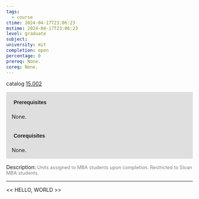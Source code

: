 ```yaml
---
tags:
  - course
ctime: 2024-04-17T23:06:23
mstime: 2024-04-17T23:06:23
level: graduate
subject: 
university: mit
completion: open
percentage: 0
prereq: None.
coreq: None.
---
```


catalog [15.002](http://student.mit.edu/catalog/m15a.html#15.002)

<span style="display: block; padding: 15px; background-color: rgb(100, 100, 100, 0.2);"><font id="m_prereq992_0" style="display: block; font-family: Arial, sans-serif; font-weight: bold; padding: 5px">Prerequisites</font><br><span id="prereq992_0">None.</span></span>
<span style="display: block; padding: 15px; background-color: rgb(100, 100, 100, 0.2);"><font id="m_coreq992_0" style="display: block; font-family: Arial, sans-serif; font-weight: bold; padding: 5px">Corequisites</font><br><span id="coreq992_0">None.</span></span>

<font style="">Description:</font>
<font style="color: grey; font-size: 0.8rem;">Units assigned to MBA students upon completion. Restricted to Sloan MBA students.</font>



---

<< HELLO, WORLD >>
